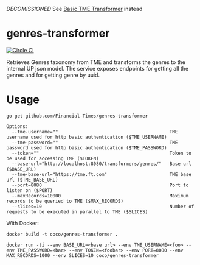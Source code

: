 *DECOMISSIONED*
See [Basic TME Transformer](https://github.com/Financial-Times/basic-tme-transformer) instead

# genres-transformer

[![Circle CI](https://circleci.com/gh/Financial-Times/genres-transformer/tree/master.png?style=shield)](https://circleci.com/gh/Financial-Times/genres-transformer/tree/master)

Retrieves Genres taxonomy from TME and transforms the genres to the internal UP json model.
The service exposes endpoints for getting all the genres and for getting genre by uuid.

# Usage
`go get github.com/Financial-Times/genres-transformer`

```
Options:
  --tme-username=""                                         TME username used for http basic authentication ($TME_USERNAME)
  --tme-password=""                                         TME password used for http basic authentication ($TME_PASSWORD)
  --token=""                                                Token to be used for accessing TME ($TOKEN)
  --base-url="http://localhost:8080/transformers/genres/"   Base url ($BASE_URL)
  --tme-base-url="https://tme.ft.com"                       TME base url ($TME_BASE_URL)
  --port=8080                                               Port to listen on ($PORT)
  --maxRecords=10000                                        Maximum records to be queried to TME ($MAX_RECORDS)
  --slices=10                                               Number of requests to be executed in parallel to TME ($SLICES)
```

With Docker:

`docker build -t coco/genres-transformer .`

`docker run -ti --env BASE_URL=<base url> --env TME_USERNAME=<foo> --env TME_PASSWORD=<bar> --env TOKEN=<foobar> --env PORT=8080 --env MAX_RECORDS=1000 --env SLICES=10 coco/genres-transformer`
